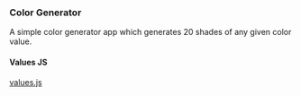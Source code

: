 ### Color Generator

A simple color generator app which generates 20 shades of any given color value.

#### Values JS

[values.js](https://github.com/noeldelgado/values.js)
